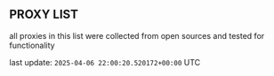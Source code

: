## PROXY LIST

all proxies in this list were collected from open sources and tested for functionality

last update: `2025-04-06 22:00:20.520172+00:00` UTC